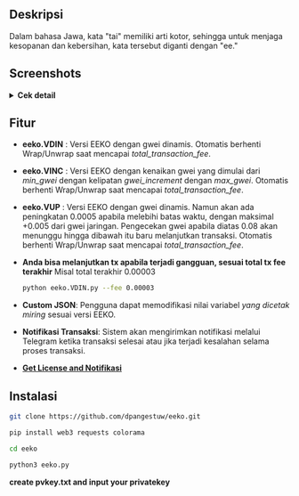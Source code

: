 
## Deskripsi

Dalam bahasa Jawa, kata "tai" memiliki arti kotor, sehingga untuk menjaga kesopanan dan kebersihan, kata tersebut diganti dengan "ee."

## Screenshots
<details>
<summary><strong>Cek detail</strong></summary>

<img height="311" alt="VDIN" src="https://github.com/user-attachments/assets/2dfaca39-93f8-4eb1-a68c-28bd05da7c92">
<img height="311" alt="VINC" src="https://github.com/user-attachments/assets/5b447a88-2740-4d7d-939a-d6b9c1a46f0f">
<img height="311" alt="VUP" src="https://github.com/user-attachments/assets/b10c7e00-74e0-4db0-86f9-bae3868e635e">
<img height="415" alt="image" src="https://github.com/user-attachments/assets/8b81c702-8082-4ef1-aaf7-55aa80946e73">

</details>

## Fitur

- **eeko.VDIN** : Versi EEKO dengan gwei dinamis. Otomatis berhenti Wrap/Unwrap saat mencapai *total_transaction_fee*.

- **eeko.VINC** : Versi EEKO dengan kenaikan gwei yang dimulai dari *min_gwei* dengan kelipatan *gwei_increment* dengan *max_gwei*. Otomatis berhenti Wrap/Unwrap saat mencapai *total_transaction_fee*.

- **eeko.VUP** : Versi EEKO dengan gwei dinamis. Namun akan ada peningkatan 0.0005 apabila melebihi batas waktu, dengan maksimal +0.005 dari gwei jaringan. Pengecekan gwei apabila diatas 0.08 akan menunggu hingga dibawah itu baru melanjutkan transaksi. Otomatis berhenti Wrap/Unwrap saat mencapai *total_transaction_fee*.

- **Anda bisa melanjutkan tx apabila terjadi gangguan, sesuai total tx fee terakhir** Misal total terakhir 0.00003
  ```bash
  python eeko.VDIN.py --fee 0.00003
  ```

- **Custom JSON**: Pengguna dapat memodifikasi nilai variabel *yang dicetak miring* sesuai versi EEKO. 
  
- **Notifikasi Transaksi**: Sistem akan mengirimkan notifikasi melalui Telegram ketika transaksi selesai atau jika terjadi kesalahan selama proses transaksi.

- [**Get License and Notifikasi**](https://t.me/Laporan_Sayang_bot)


## Instalasi

   ```bash
   git clone https://github.com/dpangestuw/eeko.git
   ```
   ```bash
   pip install web3 requests colorama
   ```
   ```bash
   cd eeko
   ```
   ```bash
   python3 eeko.py
   ```
**create pvkey.txt and input your privatekey**
